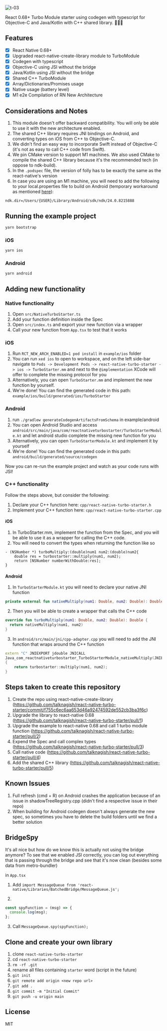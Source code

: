 ![t-03](https://user-images.githubusercontent.com/176762/163689112-07bcd4da-6c1a-4a6e-93a5-dfafdeb30ea3.png)

React 0.68+ Turbo Module starter using codegen with typescript for Objective-C and Java/Kotlin with C++ shared library. 🚀🚀🚀

## Features

- [x] React Native 0.68+
- [x] Upgraded react-native-create-library module to TurboModule
- [x] Codegen with typescript
- [x] Objective-C using JSI without the bridge
- [x] Java/Kotlin using JSI without the bridge
- [x] Shared C++ TurboModule
- [x] Array/Dictionaries/Promises usage
- [x] Native usage (battery level)
- [x] M1 e2e Compilation of RN New Architecture

## Considerations and Notes

1. This module doesn't offer backward compatibility. You will only be able to use it with the new architecture enabled.
2. The shared C++ library requires JNI bindings on Android, and converting types on iOS from C++ to Objective-C.
3. We didn't find an easy way to incorporate Swift instead of Objective-C (it's not as easy to call C++ code from Swift).
4. We pin CMake version to support M1 machines. We also used CMake to compile the shared C++ library because it's the recommended tech (in oppose to ndk-build).
5. In the `.podspec` file, the version of folly has to be exactly the same as the react-native's version
6. In case you are using an M1 machine, you will need to add the following to your local.properties file to build on Android (temporary workaround as mentioned [here](https://github.com/reactwg/react-native-releases/discussions/13#discussioncomment-2370415)):

```
ndk.dir=/Users/{USER}/Library/Android/sdk/ndk/24.0.8215888
```

## Running the example project

```sh
yarn bootstrap
```

### iOS

```sh
yarn ios
```

### Android

```sh
yarn android
```

## Adding new functionality

### Native functionality

1. Open `src/NativeTurboStarter.ts`
2. Add your function definition inside the Spec
3. Open `src/index.ts` and export your new function via a wrapper
4. Call your new function from `App.tsx` to test that it works

### iOS

1. Run `RCT_NEW_ARCH_ENABLED=1 pod install` in `example/ios` folder
2. You can run `xed ios` to open to workspace, and on the left side-bar navigate to `Pods -> Development Pods -> react-native-turbo-starter -> ios -> TurboStarter.mm` and next to the `@implementation` XCode will offer to complete the missing protocol for you
3. Alternatively, you can open `TurboStarter.mm` and implement the new function by yourself.
4. We're done! You can find the generated code in this path: `example/ios/build/generated/ios/TurboStarter`

### Android

1. run `./gradlew generateCodegenArtifactsFromSchema` in example/android
2. You can open Android Studio and access `android/src/main/java/com/reactnativeturbostarter/TurboStarterModule.kt` and let android studio complete the missing new function for you
3. Alternatively, you can open `TurboStarterModule.kt` and implement it by yourself
4. We're done! You can find the generated code in this path: `android/build/generated/source/codegen`

Now you can re-run the example project and watch as your code runs with JSI!

### C++ functionality

Follow the steps above, but consider the following:

1. Declare your C++ function here: `cpp/react-native-turbo-starter.h`
2. Implement your C++ function here: `cpp/react-native-turbo-starter.cpp`

#### iOS

1. In TurboStarter.mm, implement the function from the Spec, and you will be able to use it as a wrapper for calling the C++ code.
2. You will need to convert the types when returning the function like so

```objc
- (NSNumber *) turboMultiply:(double)num1 num2:(double)num2{
    double res = turbostarter::multiply(num1, num2);
    return [NSNumber numberWithDouble:res];
}
```

#### Android

1. In `TurboStarterModule.kt` you will need to declare your native JNI function

```kotlin
private external fun nativeMultiply(num1: Double, num2: Double): Double
```

2. Then you will be able to create a wrapper that calls the C++ code

```kotlin
override fun turboMultiply(num1: Double, num2: Double): Double {
  return nativeMultiply(num1, num2)
}
```

3. In `android/src/main/jni/cpp-adapter.cpp` you will need to add the JNI function that wraps around the C++ function

```cpp
extern "C" JNIEXPORT jdouble JNICALL
Java_com_reactnativeturbostarter_TurboStarterModule_nativeMultiply(JNIEnv *env, jclass type, jdouble num1, jdouble num2)
{
    return turbostarter::multiply(num1, num2);
}
```

## Steps taken to create this repository

1. Create the repo using react-native-create-library (<https://github.com/talknagish/react-native-turbo-starter/commit/f755c6ec6aa653d46a92474592de552cb3ba3f6c>)
2. Upgrade the library to react-native 0.68 (<https://github.com/talknagish/react-native-turbo-starter/pull/1>)
3. Upgrade the example to react-native 0.68 and call 1 turbo module function (<https://github.com/talknagish/react-native-turbo-starter/pull/2>)
4. Expend the Spec and call complex types (<https://github.com/talknagish/react-native-turbo-starter/pull/3>)
5. Call native code (<https://github.com/talknagish/react-native-turbo-starter/pull/4>)
6. Add the shared C++ library (<https://github.com/talknagish/react-native-turbo-starter/pull/5>)

## Known Issues

1. Full refresh (cmd + R) on Android crashes the application because of an issue in shadowTreeRegistry.cpp (didn't find a respective issue in their repo)
2. When building for Android codegen doesn't always generate the new spec, so sometimes you have to delete the build folders until we find a better solution

## BridgeSpy

It's all nice but how do we know this is actually not using the bridge anymore?
To see that we enabled JSI correctly, you can log out everything that is passing through the bridge
and see that it's now clean (besides some data from metro-bundler)

in `App.tsx`

1. Add `import MessageQueue from 'react-native/Libraries/BatchedBridge/MessageQueue.js';`

2.

```js
const spyFunction = (msg) => {
  console.log(msg);
};
```

3. Call `MessageQueue.spy(spyFunction);`

## Clone and create your own library

1. clone `react-native-turbo-starter`
2. cd `react-native-turbo-starter`
3. `rm -rf .git`
4. rename all files containing `starter` word (script in the future)
5. `git init`
6. `git remote add origin <new repo url>`
7. `git add .`
8. `git commit -m "Initial Commit"`
9. `git push -u origin main`

## License

MIT
